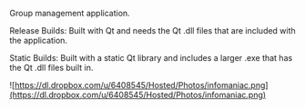 Group management application.

Release Builds: Built with Qt and needs the Qt .dll files that are included with the application.

Static Builds: Built with a static Qt library and includes a larger .exe that has the Qt .dll files built in.

![https://dl.dropbox.com/u/6408545/Hosted/Photos/infomaniac.png](https://dl.dropbox.com/u/6408545/Hosted/Photos/infomaniac.png)